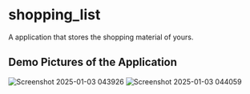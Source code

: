 # shopping_list

A application that stores the shopping material of yours.

## Demo Pictures of the Application

![Screenshot 2025-01-03 043926](https://github.com/user-attachments/assets/0e4fca87-a28f-4484-8d28-d0a8704817bc)
![Screenshot 2025-01-03 044059](https://github.com/user-attachments/assets/1366deba-9e51-4e77-8eb4-40c867ff7f1a)
